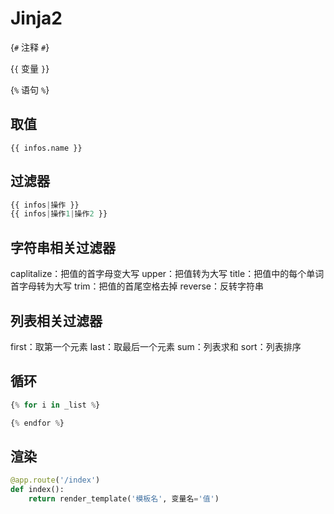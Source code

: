 # Jinja2

{`#` 注释 `#`}

{`{` 变量 `}`}

{`%` 语句 `%`}

## 取值

`{{ infos.name }}`

## 过滤器

```python
{{ infos|操作 }}
{{ infos|操作1|操作2 }}
```

## 字符串相关过滤器

caplitalize：把值的首字母变大写
upper：把值转为大写
title：把值中的每个单词首字母转为大写
trim：把值的首尾空格去掉
reverse：反转字符串


## 列表相关过滤器

first：取第一个元素
last：取最后一个元素
sum：列表求和
sort：列表排序

## 循环

```python
{% for i in _list %}

{% endfor %}
```

## 渲染

```python
@app.route('/index')
def index():
    return render_template('模板名', 变量名='值')
```